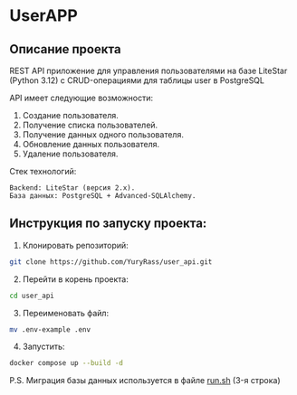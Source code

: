 # UserAPP

## Описание проекта

REST API приложение для управления пользователями на базе LiteStar (Python 3.12) с CRUD-операциями для таблицы user в PostgreSQL

API имеет следующие возможности:
1. Создание пользователя.
2. Получение списка пользователей.
3. Получение данных одного пользователя.
4. Обновление данных пользователя.
5. Удаление пользователя.

Стек технологий:
```
Backend: LiteStar (версия 2.x).
База данных: PostgreSQL + Advanced-SQLAlchemy.
```

## Инструкция по запуску проекта:

1. Клонировать репозиторий:
```bash
git clone https://github.com/YuryRass/user_api.git
```

2. Перейти в корень проекта:
```bash
cd user_api
```

3. Переименовать файл:
```bash
mv .env-example .env
```

4. Запустить:
```bash
docker compose up --build -d
```

P.S. Миграция базы данных используется в файле [run.sh](script/run.sh) (3-я строка)